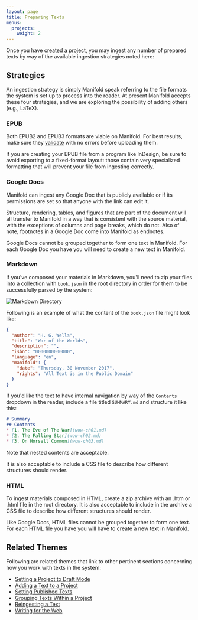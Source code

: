 ```yaml
---
layout: page
title: Preparing Texts
menus:
  projects:
    weight: 2
---
```


Once you have [created a project](/docs/projects/creating.html), you may ingest any number of prepared texts by way of the available ingestion strategies noted here:

## Strategies

An ingestion strategy is simply Manifold speak referring to the file formats the system is set up to process into the reader. At present Manifold accepts these four strategies, and we are exploring the possibility of adding others (e.g., LaTeX).

### EPUB

Both EPUB2 and EPUB3 formats are viable on Manifold. For best results, make sure they [validate](http://validator.idpf.org/) with no errors before uploading them.

If you are creating your EPUB file from a program like InDesign, be sure to avoid exporting to a fixed-format layout: those contain very specialized formatting that will prevent your file from ingesting correctly.

### Google Docs

Manifold can ingest any Google Doc that is publicly available or if its permissions are set so that anyone with the link can edit it.

Structure, rendering, tables, and figures that are part of the document will all transfer to Manifold in a way that is consistent with the source material, with the exceptions of columns and page breaks, which do not. Also of note, footnotes in a Google Doc come into Manifold as endnotes.

Google Docs cannot be grouped together to form one text in Manifold. For each Google Doc you have you will need to create a new text in Manifold.

### Markdown

If you've composed your materials in Markdown, you'll need to zip your files into a collection with `book.json` in the root directory in order for them to be successfully parsed by the system:

![Markdown Directory](/docs/assets/projects/markdown-directory.png)

Following is an example of what the content of the `book.json` file might look like:

``` json
{
  "author": "H. G. Wells",
  "title": "War of the Worlds",
  "description": "",
  "isbn": "0000000000000",
  "language": "en",
  "manifold": {
    "date": "Thursday, 30 November 2017",
    "rights": "All Text is in the Public Domain"
  }
}
```

If you'd like the text to have internal navigation by way of the `Contents` dropdown in the reader, include a file titled `SUMMARY.md` and structure it like this:

``` md
# Summary
## Contents
* [1. The Eve of The War](wow-ch01.md)
* [2. The Falling Star](wow-ch02.md)
* [3. On Horsell Common](wow-ch03.md)
```

Note that nested contents are acceptable.

It is also acceptable to include a CSS file to describe how different structures should render.

### HTML

To ingest materials composed in HTML, create a zip archive with an .htm or .html file in the root directory. It is also acceptable to include in the archive a CSS file to describe how different structures should render.

Like Google Docs, HTML files cannot be grouped together to form one text. For each HTML file you have you will have to create a new text in Manifold.

## Related Themes

Following are related themes that link to other pertinent sections concerning how you work with texts in the system:

* [Setting a Project to Draft Mode](customizing/general.html)
* [Adding a Text to a Project](customizing/texts.html)
* [Setting Published Texts](customizing/texts.html)
* [Grouping Texts Within a Project](customizing/texts.html)
* [Reingesting a Text](customizing/texts.html)
* [Writing for the Web](/docs/writing/writing.html)
